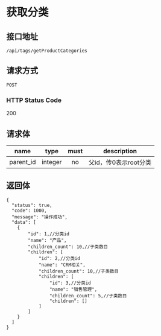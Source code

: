 # 获取分类

## 接口地址

`/api/tags/getProductCategories`

## 请求方式

`POST`

### HTTP Status Code

200

## 请求体

| name     | type     | must     | description |
|----------|:--------:|:--------:|:--------:|
| parent_id   | integer   | no     | 父id，传0表示root分类 |

## 返回体

```json5
{
  "status": true,
  "code": 1000,
  "message": "操作成功",
  "data": [
    {
        "id": 1,//分类id
        "name": "产品",
        "children_count": 10,//子类数目
        "children": [
            "id": 2,//分类id
            "name": "CRM相关",
            "children_count": 10,//子类数目
            "children": [
                "id": 3,//分类id
                "name": "销售管理",
                "children_count": 5,//子类数目
                "children": []
            ]
        ]
    }
  ]
}
``` 
